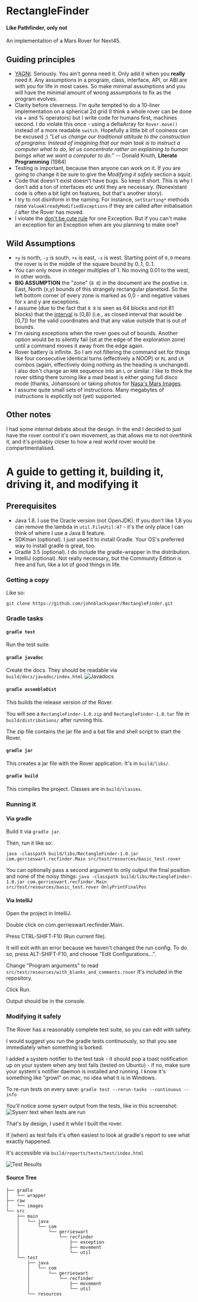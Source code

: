 # RectangleFinder

#### Like Pathfinder, only not

An implementation of a Mars Rover for Next45.

## Guiding principles
- [YAGNI]. Seriously. You ain't gonna need it. Only add it when you **really** need it. Any assumptions in a program, class, interface, API, or ABI are with you for life in most cases. So make minimal assumptions and you will have the minimal amount of wrong assumptions to fix as the program evolves.
- Clarity before cleverness. I'm quite tempted to do a 10-liner implementation on a spherical 2d grid (I think a whole rover can be done via + and % operators) but I write code for humans first, machines second. I do violate this once - using a deltaArray for `Rover.move()` instead of a more readable `switch`. Hopefully a little bit of coolness can be excused ;)
_"Let us change our traditional attitude to the construction of programs: Instead of imagining that our main task is to instruct a computer what to do, let us concentrate rather on explaining to human beings what we want a computer to do._" -- Donald Knuth, **Literate Programming** (1984)
- Testing is important, because then anyone can work on it. If you are going to change it be sure to give the _Modifying it safely_ section a squiz.
- Code that doesn't exist doesn't have bugs. So keep it short. This is why I don't add a ton of interfaces etc until they are necessary. (Nonexistant code is often a bit light on features, but that's another story).
- I try to not disinform in the naming. For instance, `setStarting*` methods raise `ValueAlreadyModifiedExceptions` if they are called after initialisation / after the Rover has moved.
- I violate the [don't be cute rule] for one Exception. But if you can't make an exception for an Exception when are you planning to make one?

## Wild Assumptions
- `+y` is north, `-y` is south, `+x` is east, `-x` is west. Starting point of `0,0` means the rover is in the middle of the square bound by 0..1, 0..1.
- You can only move in integer multiples of 1. No moving 0.01 to the west, in other words.
- **BIG ASSUMPTION** the "zone" (`8 8`) in the document are the postive i.e. East, North (x,y) bounds of this strangely rectangular planetoid. So the left bottom corner of every zone is marked as 0,0 - and negative values for x and y are exceptions.
- I assume (due to the fact that `8 8` is seen as 64 blocks and not 81 blocks) that the [interval] is [0,8) (i.e., as closed interval that would be [0,7]) for the valid coordinates and that any value outside that is out of bounds.
- I'm raising exceptions when the rover goes out of bounds. Another option would be to silently fail (sit at the edge of the exploration zone) until a command moves it away from the edge again.
- Rover battery is infinite. So I am not filtering the command set for things like four consecutive identical turns (effectively a NOOP) or `RL` and `LR` combos (again, effectively doing nothing as the heading is unchanged). I also don't change an `RRR` sequence into an `L` or similar. I like to think the rover sitting there turning like a mad beast is either going full disco mode (thanks, Johansson) or taking photos for [Nasa's Mars Images].
- I assume quite small sets of instructions. Many megabytes of instructions is explicitly not (yet) supported.


## Other notes

I had some internal debate about the design. In the end I decided to just have the rover control it's own movement, as that allows me to not overthink it, and it's probably closer to how a real world rover would be compartmentalised.


# A guide to getting it, building it, driving it, and modifying it

## Prerequisites

- Java 1.8. I use the Oracle version (not OpenJDK). If you don't like 1.8 you can remove the lambda in `util.FileUtil:47` - it's the only place I can think of where I use a Java 8 feature.
- SDKman (optional). I just used it to install Gradle. Your OS's preferred way to install gradle is great, too.
- Gradle 3.5 (optional). I do include the gradle-wrapper in the distribution.
- IntelliJ (optional). Not really necessary, but the Community Edition is free and fun, like a lot of good things in life.


### Getting a copy

Like so:

`git clone https://github.com/johnblackspear/RectangleFinder.git`

### Gradle tasks

#### `gradle test`

Run the test suite.


#### `gradle javadoc`
Create the docs. They should be readable via `build/docs/javadoc/index.html`
![Javadocs](/raw/images/javadoc.png?raw=true "Javadocs")



#### `gradle assembleDist`
This builds the release version of the Rover.

You will see a `RectangleFinder-1.0.zip` and `RectangleFinder-1.0.tar` file in `build/distributions/` after running this.

The zip file contains the jar file and a bat file and shell script to start the Rover.

#### `gradle jar`
This creates a jar file with the Rover application. It's in `build/libs/`.

#### `gradle build`
This compiles the project. Classes are in `build/classes`.


### Running it

#### Via gradle

Build it via `gradle jar`.

Then, run it like so:

`java -classpath build/libs/RectangleFinder-1.0.jar com.gerrieswart.recfinder.Main src/test/resources/basic_test.rover`

You can optionally pass a second argument to only output the final position and none of the noisy things:
`java -classpath build/libs/RectangleFinder-1.0.jar com.gerrieswart.recfinder.Main src/test/resources/basic_test.rover OnlyPrintFinalPos`


#### Via IntelliJ

Open the project in IntelliJ.

Double click on com.gerrieswart.recfinder.Main.

Press CTRL-SHIFT-F10 (Run current file).

It will exit with an error because we haven't changed the run config. To do so, press ALT-SHIFT-F10, and choose "Edit Configurations...".

Change "Program arguments" to read `src/test/resources/with_blanks_and_comments.rover`
It's included in the repository.

Click Run.

Output should be in the console.


### Modifying it safely

The Rover has a reasonably complete test suite, so you can edit with safety.

I would suggest you run the gradle tests continuously, so that you see immediately when something is borked.

I added a system notifier to the test task - it should pop a toast notification up on your system when any test fails (tested on Ubuntu) - if no, make sure your system's notifier daemon is installed and running. I know it's something like "growl" on mac, no idea what it is in Windows.

To re-run tests on every save:
`gradle test --rerun-tasks --continuous --info`

You'll notice some syserr output from the tests, like in this screenshot:
![Syserr text when tests are run](/raw/images/test_errors.png?raw=true "syserr output on test run")

That's by design, I used it while I built the rover.

If (when) as test fails it's often easiest to look at gradle's report to see what exactly happened.

It's accessible via `build/reports/tests/test/index.html`


![Test Results](/raw/images/test_results.png?raw=true "Test Results")

#### Source Tree

```
├── gradle
│   └── wrapper
├── raw
│   └── images
└── src
    ├── main
    │   └── java
    │       └── com
    │           └── gerrieswart
    │               └── recfinder
    │                   ├── exception
    │                   ├── movement
    │                   └── util
    └── test
        ├── java
        │   └── com
        │       └── gerrieswart
        │           └── recfinder
        │               ├── movement
        │               └── util
        └── resources
```


[YAGNI]: https://martinfowler.com/bliki/Yagni.html
[Nasa's Mars Images]: https://www.nasa.gov/mission_pages/mars/images/
[interval]: https://en.wikipedia.org/wiki/ISO_31-11
[don't be cute rule]: http://www.maultech.com/chrislott/resources/cstyle/ottinger-naming.html#TOC_Too_Cute
